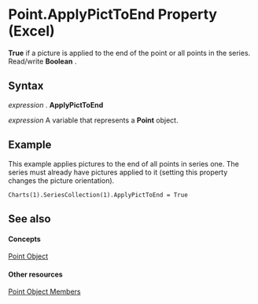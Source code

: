 
# Point.ApplyPictToEnd Property (Excel)

 **True** if a picture is applied to the end of the point or all points in the series. Read/write **Boolean** .


## Syntax

 _expression_ . **ApplyPictToEnd**

 _expression_ A variable that represents a **Point** object.


## Example

This example applies pictures to the end of all points in series one. The series must already have pictures applied to it (setting this property changes the picture orientation).


```
Charts(1).SeriesCollection(1).ApplyPictToEnd = True
```


## See also


#### Concepts


[Point Object](48ed9aec-2d29-ec4d-8e55-fca13982c358.md)
#### Other resources


[Point Object Members](a533258d-fc3b-9fe1-2a77-a55ecbe7bd7a.md)
